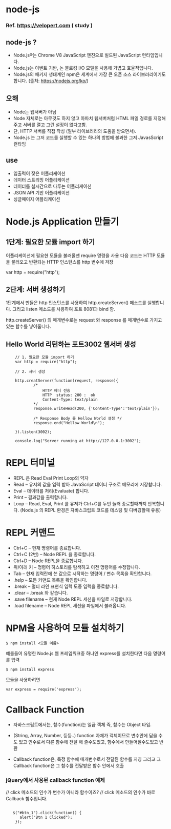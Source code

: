 # node-js
### Ref. https://velopert.com ( study )


## node-js ?
- Node.js®는 Chrome V8 JavaScript 엔진으로 빌드된 JavaScript 런타임입니다. 
- Node.js는 이벤트 기반, 논 블로킹 I/O 모델을 사용해 가볍고 효율적입니다. 
- Node.js의 패키지 생태계인 npm은 세계에서 가장 큰 오픈 소스 라이브러리이기도 합니다.
(출처: https://nodejs.org/ko/)

##  오해
- Node는 웹서버가 아님
- Node 자체로는 아무것도 하지 않고 아파치 웹서버처럼 HTML 파일 경로를 지정해주고 서버를 열고 그런 설정이 없다고함.
- 단, HTTP 서버를 직접 작성 (일부 라이브러리의 도움을 받으면서). 
- Node.js 는 그저 코드를 실행할 수 있는 하나의 방법에 불과한 그저 JavasScript 런타임

## use  

- 입출력이 잦은 어플리케이션
- 데이터 스트리밍 어플리케이션
- 데이터를 실시간으로 다루는 어플리케이션
- JSON API 기반 어플리케이션
- 싱글페이지 어플리케이션

# Node.js Application 만들기

## 1단계: 필요한 모듈 import 하기

어플리케이션에 필요한 모듈을 불러올땐 require 명령을 사용
다음 코드는 HTTP 모듈을 불러오고 반환되는 HTTP 인스턴스를 http 변수에 저장

var http = require("http");

## 2단계: 서버 생성하기

1단계에서 만들은 http 인스턴스를 사용하여 http.createServer() 메소드를 실행합니다. 
그리고 listen 메소드를 사용하여 포트 8081과 bind 함. 

http.createServer() 의 매개변수로는 request 와 response 를 매개변수로 가지고 있는 함수를 넣어줍니다. 

## Hello World 리턴하는 포트3002 웹서버 생성 

~~~
    // 1. 필요한 모듈 import 하기
    var http = require("http");

    // 2. 서버 생성

    http.creatServer(function(request, response){
            /*
                HTTP 헤더 전송
                HTTP  status: 200 :  ok
                Content-Type: text/plain
            */
            response.writeHead(200, {'Content-Type':'text/plain'});

            /* Response Body 를 Hellow World 설정 */
            response.end("Hellow World\n");

    }).listen(3002);

    console.log("Server running at http://127.0.0.1:3002");
~~~

# REPL 터미널 
- REPL 은 Read Eval Print Loop의 약자
- Read – 유저의 값을 입력 받아 JavaScript 데이터 구조로 메모리에 저장합니다.
- Eval – 데이터를 처리(Evaluate) 합니다.
- Print – 결과값을 출력합니다.
- Loop – Read, Eval, Print 를 유저가 Ctrl+C를 두번 눌러 종료할때까지 반복합니다.
(Node.js 의 REPL 환경은 자바스크립트 코드를 테스팅 및 디버깅할때 유용)


# REPL 커맨드
- Ctrl+C – 현재 명령어를 종료합니다.
- Ctrl+C (2번)  – Node REPL 을 종료합니다.
- Ctrl+D – Node REPL을 종료합니다.
- 위/아래 키 – 명령어 히스토리를 탐색하고 이전 명령어를 수정합니다.
- Tab – 현재 입력란에 쓴 값으로 시작하는 명령어 / 변수 목록을 확인합니다.
- .help – 모든 커맨드 목록을 확인합니다.
- .break – 멀티 라인 표현식 입력 도중 입력을 종료합니다.
- .clear – .break 와 같습니다.
- .save filename – 현재 Node REPL 세션을 파일로 저장합니다.
- .load filename – Node REPL 세션을 파일에서 불러옵니다.


# NPM을 사용하여 모듈 설치하기

    $ npm install <모듈 이름>

예를들어 유명한 Node.js 웹 프레임워크중 하나인 express를 설치한다면 다음 명령어를 입력

    $ npm install express

모듈을 사용하려면

    var express = require('express');
    
# Callback Function  

- 자바스크립트에서는, 함수(function)는 일급 객체
즉, 함수는 Object 타입. 
- (String, Array, Number, 등등..) function 자체가 객체이므로 변수안에 담을 수 도 있고 인수로서 다른 함수에 전달 해 줄수도있고,
함수에서 만들어질수도있고 반환 

- Callback function은, 특정 함수에 매개변수로서 전달된 함수를 지칭 그리고 그 Callback function은 그 함수를 전달받은 함수 안에서 호출


### jQuery에서 사용된 callback function 예제

// click 메소드의 인수가 변수가 아니라 함수이죠?
// click 메소드의 인수가 바로 Callback 함수입니다.
~~~
   
   $("#btn_1").click(function() {
      alert("Btn 1 Clicked");
    });
~~~ 


